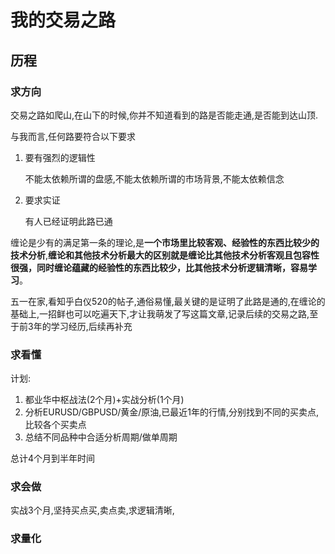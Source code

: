 # 我的交易之路



## 历程



### 求方向

交易之路如爬山,在山下的时候,你并不知道看到的路是否能走通,是否能到达山顶.

与我而言,任何路要符合以下要求

1. 要有强烈的逻辑性

   不能太依赖所谓的盘感,不能太依赖所谓的市场背景,不能太依赖信念

2. 要求实证

   有人已经证明此路已通

缠论是少有的满足第一条的理论,是**一个市场里比较客观、经验性的东西比较少的技术分析**,**缠论和其他技术分析最大的区别就是缠论比其他技术分析客观且包容性很强，同时缠论蕴藏的经验性的东西比较少，比其他技术分析逻辑清晰，容易学习**。

五一在家,看知乎白仪520的帖子,通俗易懂,最关键的是证明了此路是通的,在缠论的基础上,一招鲜也可以吃遍天下,才让我萌发了写这篇文章,记录后续的交易之路,至于前3年的学习经历,后续再补充

### 求看懂

计划:

1. 都业华中枢战法(2个月)+实战分析(1个月)
2. 分析EURUSD/GBPUSD/黄金/原油,已最近1年的行情,分别找到不同的买卖点,比较各个买卖点
3. 总结不同品种中合适分析周期/做单周期

总计4个月到半年时间

### 求会做

实战3个月,坚持买点买,卖点卖,求逻辑清晰,

### 求量化


